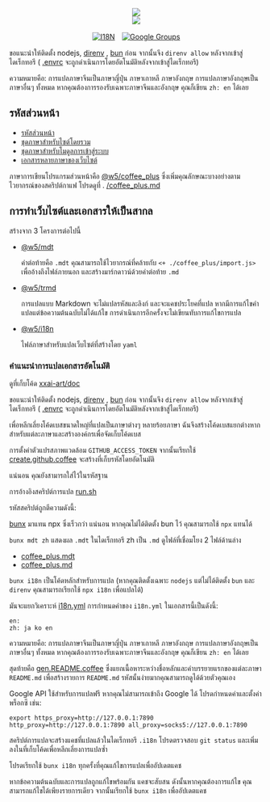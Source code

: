 <p align="center"><a href="https://xxai.art"><img src="https://cdn.jsdelivr.net/gh/xxai-art/doc/logo.svg"/></a><br/><a href="https://xxai.art"><img src="https://cdn.jsdelivr.net/gh/xxai-art/doc/xxai.svg"/></a></p><p align="center"><a href="https://github.com/xxai-art/doc#readme"><img alt="I18N" src="https://cdn.jsdelivr.net/gh/wactax/img/t.svg"/></a>　<a href="https://groups.google.com/u/0/g/xxai-art"><img alt="Google Groups" src="https://cdn.jsdelivr.net/gh/wactax/img/g-groups.svg"/></a></p>

ขอแนะนำให้ติดตั้ง nodejs, [direnv](https://direnv.net) , [bun](https://github.com/oven-sh/bun) ก่อน จากนั้นจึง `direnv allow` หลังจากเข้าสู่ไดเร็กทอรี ( [.envrc](https://github.com/xxai-art/doc/blob/main/.envrc) จะถูกดำเนินการโดยอัตโนมัติหลังจากเข้าสู่ไดเร็กทอรี)

ความหมายคือ: การแปลภาษาจีนเป็นภาษาญี่ปุ่น ภาษาเกาหลี ภาษาอังกฤษ การแปลภาษาอังกฤษเป็นภาษาอื่นๆ ทั้งหมด หากคุณต้องการรองรับเฉพาะภาษาจีนและอังกฤษ คุณก็เขียน `zh: en` ได้เลย

## รหัสส่วนหน้า

* [รหัสส่วนหน้า](https://github.com/xxai-art/web)
* [ชุดภาษาสำหรับไซต์โดยรวม](https://github.com/xxai-art/web/tree/main/i18n)
* [ชุดภาษาสำหรับโมดูลการเข้าสู่ระบบ](https://github.com/wacpkg/user/tree/main/ui.i18n)
* [เอกสารหลายภาษาของเว็บไซต์](https://github.com/xxai-doc)

ภาษาการเขียนโปรแกรมส่วนหน้าคือ [@w5/coffee_plus](http://npmjs.com/@w5/coffee_plus) ซึ่งเพิ่มคุณลักษณะบางอย่างตามไวยากรณ์ของสคริปต์กาแฟ โปรดดูที่ . [/coffee_plus.md](./coffee_plus.md)

## การทำเว็บไซต์และเอกสารให้เป็นสากล

สร้างจาก 3 โครงการต่อไปนี้

* [@w5/mdt](https://www.npmjs.com/package/@w5/mdt)

  คำต่อท้ายคือ `.mdt` คุณสามารถใช้ไวยากรณ์ที่คล้ายกับ `<+ ./coffee_plus/import.js>` เพื่ออ้างถึงไฟล์ภายนอก และสร้างมาร์กดาวน์ด้วยคำต่อท้าย `.md`

* [@w5/trmd](https://www.npmjs.com/package/@w5/trmd)

  การแปลแบบ Markdown จะไม่แปลรหัสและลิงก์ และจะแคชประโยคที่แปล หากมีการแก้ไขคำแปลแต่ข้อความต้นฉบับไม่ได้แก้ไข การดำเนินการอีกครั้งจะไม่เขียนทับการแก้ไขการแปล

* [@w5/i18n](https://www.npmjs.com/package/@w5/i18n)

  ไฟล์ภาษาสำหรับแปลเว็บไซต์ที่สร้างโดย `yaml`

### คำแนะนำการแปลเอกสารอัตโนมัติ

ดูที่เก็บโค้ด [xxai-art/doc](https://github.com/xxai-art/doc)

ขอแนะนำให้ติดตั้ง nodejs, [direnv](https://direnv.net) , [bun](https://github.com/oven-sh/bun) ก่อน จากนั้นจึง `direnv allow` หลังจากเข้าสู่ไดเร็กทอรี ( [.envrc](https://github.com/xxai-art/doc/blob/main/.envrc) จะถูกดำเนินการโดยอัตโนมัติหลังจากเข้าสู่ไดเร็กทอรี)

เพื่อหลีกเลี่ยงโค้ดเบสขนาดใหญ่ที่แปลเป็นภาษาต่างๆ หลายร้อยภาษา ฉันจึงสร้างโค้ดเบสแยกต่างหากสำหรับแต่ละภาษาและสร้างองค์กรเพื่อจัดเก็บโค้ดเบส

การตั้งค่าตัวแปรสภาพแวดล้อม `GITHUB_ACCESS_TOKEN` จากนั้นเรียกใช้ [create.github.coffee](https://github.com/xxai-art/doc/blob/main/create.github.coffee) จะสร้างที่เก็บรหัสโดยอัตโนมัติ

แน่นอน คุณยังสามารถใส่ไว้ในรหัสฐาน

การอ้างอิงสคริปต์การแปล [run.sh](https://github.com/xxai-art/doc/blob/main/run.sh)

รหัสสคริปต์ถูกตีความดังนี้:

[bunx](https://bun.sh/docs/cli/bunx) มาแทน npx ซึ่งเร็วกว่า แน่นอน หากคุณไม่ได้ติดตั้ง bun ไว้ คุณสามารถใช้ `npx` แทนได้

`bunx mdt zh` แสดงผล `.mdt` ในไดเร็กทอรี zh เป็น `.md` ดูไฟล์ที่เชื่อมโยง 2 ไฟล์ด้านล่าง

* [coffee_plus.mdt](https://github.com/xxai-doc/zh/blob/main/coffee_plus.mdt)
* [coffee_plus.md](https://github.com/xxai-doc/zh/blob/main/coffee_plus.md)

`bunx i18n` เป็นโค้ดหลักสำหรับการแปล (หากคุณติดตั้งเฉพาะ `nodejs` แต่ไม่ได้ติดตั้ง `bun` และ `direnv` คุณสามารถเรียกใช้ `npx i18n` เพื่อแปลได้)

มันจะแยกวิเคราะห์ [i18n.yml](https://github.com/xxai-art/doc/blob/main/i18n.yml) การกำหนดค่าของ `i18n.yml` ในเอกสารนี้เป็นดังนี้:

```
en:
zh: ja ko en
```

ความหมายคือ: การแปลภาษาจีนเป็นภาษาญี่ปุ่น ภาษาเกาหลี ภาษาอังกฤษ การแปลภาษาอังกฤษเป็นภาษาอื่นๆ ทั้งหมด หากคุณต้องการรองรับเฉพาะภาษาจีนและอังกฤษ คุณก็เขียน `zh: en` ได้เลย

สุดท้ายคือ [gen.README.coffee](https://github.com/xxai-art/doc/blob/main/gen.README.coffee) ซึ่งแยกเนื้อหาระหว่างชื่อหลักและคำบรรยายแรกของแต่ละภาษา `README.md` เพื่อสร้างรายการ `README.md` รหัสนั้นง่ายมากคุณสามารถดูได้ด้วยตัวคุณเอง

Google API ใช้สำหรับการแปลฟรี หากคุณไม่สามารถเข้าถึง Google ได้ โปรดกำหนดค่าและตั้งค่าพร็อกซี เช่น:

```
export https_proxy=http://127.0.0.1:7890 http_proxy=http://127.0.0.1:7890 all_proxy=socks5://127.0.0.1:7890
```

สคริปต์การแปลจะสร้างแคชที่แปลแล้วในไดเร็กทอรี `.i18n` โปรดตรวจสอบ `git status` และเพิ่มลงในที่เก็บโค้ดเพื่อหลีกเลี่ยงการแปลซ้ำ

โปรดเรียกใช้ `bunx i18n` ทุกครั้งที่คุณแก้ไขการแปลเพื่ออัปเดตแคช

หากข้อความต้นฉบับและการแปลถูกแก้ไขพร้อมกัน แคชจะสับสน ดังนั้นหากคุณต้องการแก้ไข คุณสามารถแก้ไขได้เพียงรายการเดียว จากนั้นเรียกใช้ `bunx i18n` เพื่ออัปเดตแคช
